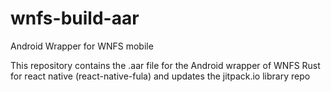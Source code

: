 # wnfs-build-aar
Android Wrapper for WNFS mobile

This repository contains the .aar file for the Android wrapper of WNFS Rust for react native (react-native-fula) and updates the jitpack.io library repo
